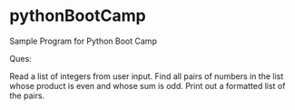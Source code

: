 # pythonBootCamp
Sample Program for Python Boot Camp

Ques: 


Read a list of integers from user input.
Find all pairs of numbers in the list whose product is even and whose sum is odd.
Print out a formatted list of the pairs.
